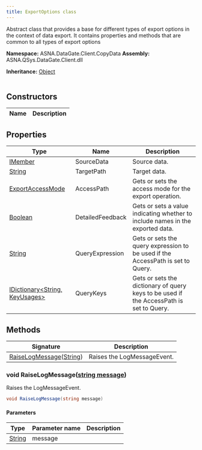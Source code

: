 ```yaml
---
title: ExportOptions class
---
```


Abstract class that provides a base for different types of export options in the context of data export. It contains properties and methods that are common to all types of export options

**Namespace:** ASNA.DataGate.Client.CopyData
**Assembly:** ASNA.QSys.DataGate.Client.dll

**Inheritance:** [Object](https://docs.microsoft.com/en-us/dotnet/api/system.object)
<br>
<br>

## Constructors

| Name | Description |
| --- | --- |

## Properties

| Type | Name | Description
| --- | --- | --- 
| [IMember](/reference/data-gate-client/i-member.html) | SourceData | Source data. |
| [String](https://learn.microsoft.com/en-us/dotnet/api/system.string?view=net-8.0) | TargetPath | Target data. |
| [ExportAccessMode](/reference/data-gate-client/export-access-mode.html) | AccessPath | Gets or sets the access mode for the export operation. |
| [Boolean](https://docs.microsoft.com/en-us/dotnet/api/system.boolean) | DetailedFeedback | Gets or sets a value indicating whether to include names in the exported data. |
| [String](https://learn.microsoft.com/en-us/dotnet/api/system.string?view=net-8.0) | QueryExpression | Gets or sets the query expression to be used if the AccessPath is set to Query. |
| [IDictionary<String, KeyUsages>](https://docs.microsoft.com/en-us/dotnet/api/system.collections.generic.idictionary-2) | QueryKeys | Gets or sets the dictionary of query keys to be used if the AccessPath is set to Query. |

## Methods

| Signature | Description |
| --- | --- |
| [RaiseLogMessage](#raiselogmessage-string-)([String](https://docs.microsoft.com/en-us/dotnet/api/system.string)) | Raises the LogMessageEvent.

### void RaiseLogMessage([string message](https://learn.microsoft.com/en-us/dotnet/api/system.string?view=net-8.0))

Raises the LogMessageEvent.

```cs
void RaiseLogMessage(string message)
```

#### Parameters

| Type | Parameter name | Description
| --- | --- | ---
| [String](https://docs.microsoft.com/en-us/dotnet/api/system.string) | message | 
